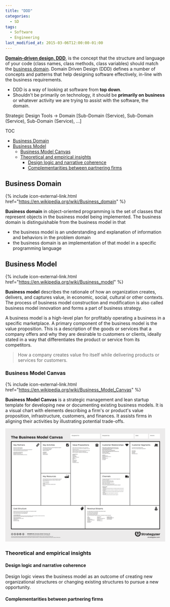```yaml
---
title: "DDD"
categories:
  - SD
tags:
  - Software
  - Engineering
last_modified_at: 2015-03-06T12:00:00-01:00
---
```


**[Domain-driven design, DDD](https://en.wikipedia.org/wiki/Domain-driven_design)**, is the concept that the structure and language of your code (class names, class methods, class variables) should match the [business domain](https://en.wikipedia.org/wiki/Business_domain). Domain Driven Design (DDD) defines a number of concepts and patterns that help designing software effectively, in-line with the business requirements.

- DDD is a way of looking at software from **top down**.
- Shouldn't be primarily on technology, it should be **primarily on business** or whatever activity we are trying to assist with the software, the domain.

Strategic Design Tools -> Domain [Sub-Domain (Service), Sub-Domain (Service), Sub-Domain (Service), ...]

TOC

- [Business Domain](#business-domain)
- [Business Model](#business-model)
  - [Business Model Canvas](#business-model-canvas)
  - [Theoretical and empirical insights](#theoretical-and-empirical-insights)
    - [Design logic and narrative coherence](#design-logic-and-narrative-coherence)
    - [Complementarities between partnering firms](#complementarities-between-partnering-firms)


## Business Domain
{% include icon-external-link.html href="https://en.wikipedia.org/wiki/Business_domain" %}

**Business domain** in object-oriented programming is the set of classes that represent objects in the business model being implemented. The business domain is distinguishable from the business model in that 
- the business model is an understanding and explanation of information and behaviors in the problem domain
- the business domain is an implementation of that model in a specific programming language


## Business Model
{% include icon-external-link.html href="https://en.wikipedia.org/wiki/Business_model" %}

**Business model** describes the rationale of how an organization creates, delivers, and captures value, in economic, social, cultural or other contexts. The process of business model construction and modification is also called business model innovation and forms a part of business strategy.

A business model is a high-level plan for profitably operating a business in a specific marketplace. A primary component of the business model is the value proposition. This is a description of the goods or services that a company offers and why they are desirable to customers or clients, ideally stated in a way that differentiates the product or service from its competitors. 

> How a company creates value fro itself while delivering products or services for customers.

### Business Model Canvas
{% include icon-external-link.html href="https://en.wikipedia.org/wiki/Business_Model_Canvas" %}

**Business Model Canvas** is a strategic management and lean startup template for developing new or documenting existing business models. It is a visual chart with elements describing a firm's or product's value proposition, infrastructure, customers, and finances. It assists firms in aligning their activities by illustrating potential trade-offs.

![](/assets/images/posts/2015-03-06-DDD/Business_Model_Canvas.png)

### Theoretical and empirical insights

#### Design logic and narrative coherence

Design logic views the business model as an outcome of creating new organizational structures or changing existing structures to pursue a new opportunity.

#### Complementarities between partnering firms


